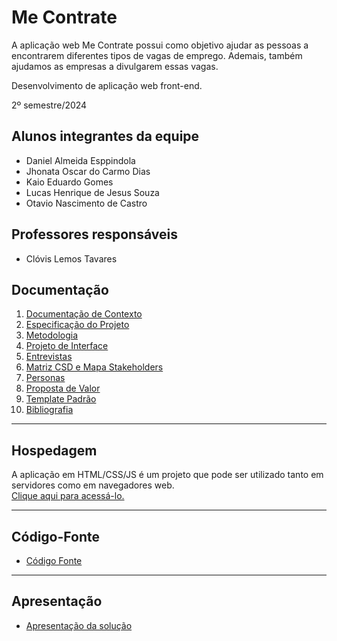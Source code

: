 # Me Contrate

A aplicação web Me Contrate possui como objetivo ajudar as pessoas a encontrarem diferentes tipos de vagas de emprego. Ademais, também ajudamos as empresas a divulgarem essas vagas.

Desenvolvimento de aplicação web front-end.

2º semestre/2024

## Alunos integrantes da equipe

* Daniel Almeida Esppindola
* Jhonata Oscar do Carmo Dias
* Kaio Eduardo Gomes
* Lucas Henrique de Jesus Souza
* Otavio Nascimento de Castro

## Professores responsáveis

* Clóvis Lemos Tavares

## Documentação

1. [Documentação de Contexto](https://github.com/ICEI-PUC-Minas-PBE-ADS-SI/pbe-si-ads-2024-2-tiaw-t1-sistema-de-rh/blob/master/documentos/01-Documentação_Contexto.md)  
2. [Especificação do Projeto](https://github.com/ICEI-PUC-Minas-PBE-ADS-SI/pbe-si-ads-2024-2-tiaw-t1-sistema-de-rh/blob/master/documentos/02-Especificação%20do%20Projeto.md)  
3. [Metodologia](https://github.com/ICEI-PUC-Minas-PBE-ADS-SI/pbe-si-ads-2024-2-tiaw-t1-sistema-de-rh/blob/master/documentos/03-Metodologia.md)  
4. [Projeto de Interface](https://github.com/ICEI-PUC-Minas-PBE-ADS-SI/pbe-si-ads-2024-2-tiaw-t1-sistema-de-rh/blob/master/documentos/04-Projeto%20de%20Interface.md)  
5. [Entrevistas](https://github.com/ICEI-PUC-Minas-PBE-ADS-SI/pbe-si-ads-2024-2-tiaw-t1-sistema-de-rh/blob/master/documentos/05-Entrevistas.md)  
6. [Matriz CSD e Mapa Stakeholders](https://github.com/ICEI-PUC-Minas-PBE-ADS-SI/pbe-si-ads-2024-2-tiaw-t1-sistema-de-rh/blob/master/documentos/06-Matriz%20CSD%20e%20Mapa%20de%20Stakeholders.md)  
7. [Personas](https://github.com/ICEI-PUC-Minas-PBE-ADS-SI/pbe-si-ads-2024-2-tiaw-t1-sistema-de-rh/blob/master/documentos/07-Personas.md)  
8. [Proposta de Valor](https://github.com/ICEI-PUC-Minas-PBE-ADS-SI/pbe-si-ads-2024-2-tiaw-t1-sistema-de-rh/blob/master/documentos/08-Proposta%20de%20Valor.md)  
9. [Template Padrão](https://github.com/ICEI-PUC-Minas-PBE-ADS-SI/pbe-si-ads-2024-2-tiaw-t1-sistema-de-rh/blob/master/documentos/09-Template%20padrão%20do%20Site.md)
10. [Bibliografia](https://github.com/ICEI-PUC-Minas-PBE-ADS-SI/pbe-si-ads-2024-2-tiaw-t1-sistema-de-rh/blob/master/documentos/10-Bibliografia.md)  

---

## Hospedagem

A aplicação em HTML/CSS/JS é um projeto que pode ser utilizado tanto em servidores como em navegadores web.  
[Clique aqui para acessá-lo.](https://icei-puc-minas-pbe-ads-si.github.io/pbe-si-ads-2024-2-tiaw-t1-sistema-de-rh/codigo-fonte/home-page/index.html)

---

## Código-Fonte

- [Código Fonte](https://github.com/ICEI-PUC-Minas-PBE-ADS-SI/pbe-si-ads-2024-2-tiaw-t1-sistema-de-rh/tree/master/codigo-fonte)

---

## Apresentação

- [Apresentação da solução](https://github.com/ICEI-PUC-Minas-PBE-ADS-SI/pbe-si-ads-2024-2-tiaw-t1-sistema-de-rh/tree/master/apresentação)
